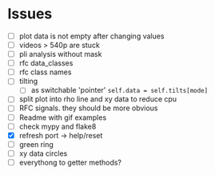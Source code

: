 # Issues

- [ ] plot data is not empty after changing values
- [ ] videos > 540p are stuck
- [ ] pli analysis without mask
- [ ] rfc data_classes
- [ ] rfc class names
- [ ] tilting
  - [ ] as switchable 'pointer' `self.data = self.tilts[mode]`
- [ ] split plot into rho line and xy data to reduce cpu
- [ ] RFC signals. they should be more obvious
- [ ] Readme with gif examples
- [ ] check mypy and flake8
- [x] refresh port -> help/reset
- [ ] green ring
- [ ] xy data circles
- [ ] everythong to getter methods?
